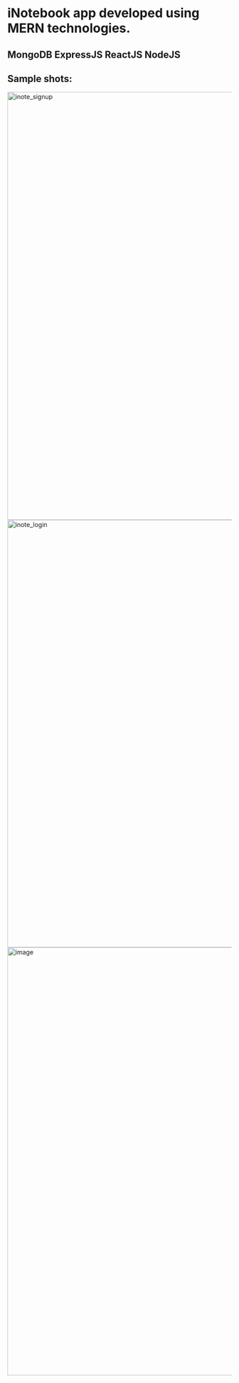 # iNotebook app developed using MERN technologies.
## MongoDB ExpressJS ReactJS NodeJS

## Sample shots:
<img width="960" alt="inote_signup" src="https://user-images.githubusercontent.com/80634110/205474412-3ce3e12c-ed59-4dcf-b96d-a267829b2c03.png">

<img width="959" alt="inote_login" src="https://user-images.githubusercontent.com/80634110/205474416-1b4ddf33-ba02-485c-af47-475e0ef93b1d.png">

<img width="960" alt="image" src="https://user-images.githubusercontent.com/80634110/205474337-6ef397ae-bd20-45ff-8f5d-dd7e75d22d69.png">
